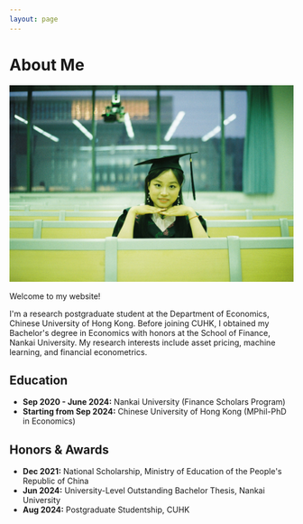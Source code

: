```yaml
---
layout: page
---
```


# About Me

<img src="/images/graduation.jpg" class="floatpic"> 

<p style="text-align:justify; text-justify:inter-ideograph;">
Welcome to my website!

I'm a research postgraduate student at the Department of Economics, Chinese University of Hong Kong. Before joining CUHK, I obtained my Bachelor's degree in Economics with honors at the School of Finance, Nankai University. My research interests include asset pricing, machine learning, and financial econometrics.
</p>

## Education

- **Sep 2020 - June 2024:** Nankai University (Finance Scholars Program)
- **Starting from Sep 2024:** Chinese University of Hong Kong (MPhil-PhD in Economics)

## Honors & Awards

- **Dec 2021:** National Scholarship, Ministry of Education of the People's Republic of China
- **Jun 2024:** University-Level Outstanding Bachelor Thesis, Nankai University
- **Aug 2024:** Postgraduate Studentship, CUHK

<br>
